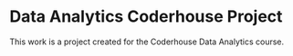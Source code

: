 # Data Analytics Coderhouse Project
This work is a project created for the Coderhouse Data Analytics course.

